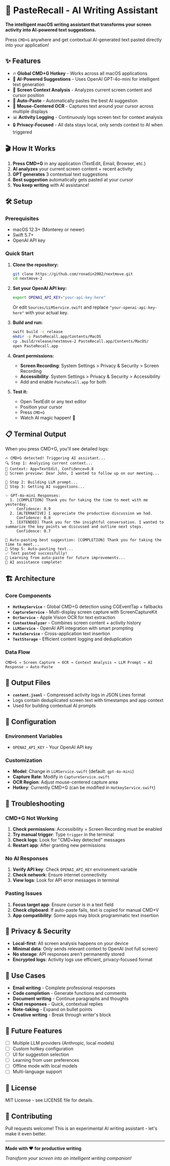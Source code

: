 # 🚀 PasteRecall - AI Writing Assistant

**The intelligent macOS writing assistant that transforms your screen activity into AI-powered text suggestions.**

Press `CMD+G` anywhere and get contextual AI-generated text pasted directly into your application!

## ✨ Features

- 🔥 **Global CMD+G Hotkey** - Works across all macOS applications
- 🧠 **AI-Powered Suggestions** - Uses OpenAI GPT-4o-mini for intelligent text generation
- 📸 **Screen Context Analysis** - Analyzes current screen content and cursor position
- 📝 **Auto-Paste** - Automatically pastes the best AI suggestion
- 🎯 **Mouse-Centered OCR** - Captures text around your cursor across multiple displays
- 📊 **Activity Logging** - Continuously logs screen text for context analysis
- 🔒 **Privacy-Focused** - All data stays local, only sends context to AI when triggered

## 🎬 How It Works

1. **Press CMD+G** in any application (TextEdit, Email, Browser, etc.)
2. **AI analyzes** your current screen content + recent activity
3. **GPT generates** 3 contextual text suggestions 
4. **Best suggestion** automatically gets pasted at your cursor
5. **You keep writing** with AI assistance!

## 🛠️ Setup

### Prerequisites

- macOS 12.3+ (Monterey or newer)
- Swift 5.7+
- OpenAI API key

### Quick Start

1. **Clone the repository:**
   ```bash
   git clone https://github.com/ronadin2002/nextmove.git
   cd nextmove-2
   ```

2. **Set your OpenAI API key:**
   ```bash
   export OPENAI_API_KEY="your-api-key-here"
   ```
   
   Or edit `Sources/LLMService.swift` and replace `"your-openai-api-key-here"` with your actual key.

3. **Build and run:**
   ```bash
   swift build -c release
   mkdir -p PasteRecall.app/Contents/MacOS
   cp .build/release/nextmove-2 PasteRecall.app/Contents/MacOS/
   open PasteRecall.app
   ```

4. **Grant permissions:**
   - **Screen Recording**: System Settings > Privacy & Security > Screen Recording
   - **Accessibility**: System Settings > Privacy & Security > Accessibility
   - Add and enable `PasteRecall.app` for both

5. **Test it:**
   - Open TextEdit or any text editor
   - Position your cursor
   - Press `CMD+G`
   - Watch AI magic happen! 🎉

## 📋 Terminal Output

When you press CMD+G, you'll see detailed logs:

```
🔥 CMD+G detected! Triggering AI assistant...
🔍 Step 1: Analyzing current context...
🧠 Context: App=TextEdit, Confidence=0.8
📄 Screen preview: Dear John, I wanted to follow up on our meeting...

🤖 Step 2: Building LLM prompt...
💭 Step 3: Getting AI suggestions...

✨ GPT-4o-mini Responses:
  1. [COMPLETION] Thank you for taking the time to meet with me yesterday.
     Confidence: 0.9
  2. [ALTERNATIVE] I appreciate the productive discussion we had.
     Confidence: 0.8
  3. [EXTENDED] Thank you for the insightful conversation. I wanted to summarize the key points we discussed and outline next steps.
     Confidence: 0.7

🎯 Auto-pasting best suggestion: [COMPLETION] Thank you for taking the time to meet...
📝 Step 5: Auto-pasting text...
✅ Text pasted successfully!
📖 Learning from auto-paste for future improvements...
🎉 AI assistance complete!
```

## 🏗️ Architecture

### Core Components

- **`HotkeyService`** - Global CMD+G detection using CGEventTap + fallbacks
- **`CaptureService`** - Multi-display screen capture with ScreenCaptureKit
- **`OcrService`** - Apple Vision OCR for text extraction
- **`ContextAnalyzer`** - Combines screen content + activity history
- **`LLMService`** - OpenAI API integration with smart prompting
- **`PasteService`** - Cross-application text insertion
- **`TextStorage`** - Efficient content logging and deduplication

### Data Flow

```
CMD+G → Screen Capture → OCR → Context Analysis → LLM Prompt → AI Response → Auto-Paste
```

## 📁 Output Files

- **`content.jsonl`** - Compressed activity logs in JSON Lines format
- Logs contain deduplicated screen text with timestamps and app context
- Used for building contextual AI prompts

## 🔧 Configuration

### Environment Variables

- `OPENAI_API_KEY` - Your OpenAI API key

### Customization

- **Model**: Change in `LLMService.swift` (default: `gpt-4o-mini`)
- **Capture Rate**: Modify in `CaptureService.swift`
- **OCR Region**: Adjust mouse-centered capture area
- **Hotkey**: Currently CMD+G (can be modified in `HotkeyService.swift`)

## 🐛 Troubleshooting

### CMD+G Not Working

1. **Check permissions**: Accessibility + Screen Recording must be enabled
2. **Try manual trigger**: Type `trigger` in the terminal
3. **Check logs**: Look for "CMD+key detected" messages
4. **Restart app**: After granting new permissions

### No AI Responses

1. **Verify API key**: Check `OPENAI_API_KEY` environment variable
2. **Check network**: Ensure internet connectivity
3. **View logs**: Look for API error messages in terminal

### Pasting Issues

1. **Focus target app**: Ensure cursor is in a text field
2. **Check clipboard**: If auto-paste fails, text is copied for manual CMD+V
3. **App compatibility**: Some apps may block programmatic text insertion

## 🔐 Privacy & Security

- **Local-first**: All screen analysis happens on your device
- **Minimal data**: Only sends relevant context to OpenAI (not full screen)
- **No storage**: API responses aren't permanently stored
- **Encrypted logs**: Activity logs use efficient, privacy-focused format

## 🎯 Use Cases

- **Email writing** - Complete professional responses
- **Code completion** - Generate functions and comments  
- **Document writing** - Continue paragraphs and thoughts
- **Chat responses** - Quick, contextual replies
- **Note-taking** - Expand on bullet points
- **Creative writing** - Break through writer's block

## 🚀 Future Features

- [ ] Multiple LLM providers (Anthropic, local models)
- [ ] Custom hotkey configuration
- [ ] UI for suggestion selection
- [ ] Learning from user preferences
- [ ] Offline mode with local models
- [ ] Multi-language support

## 📄 License

MIT License - see LICENSE file for details.

## 🤝 Contributing

Pull requests welcome! This is an experimental AI writing assistant - let's make it even better.

---

**Made with ❤️ for productive writing**

*Transform your screen into an intelligent writing companion!* 